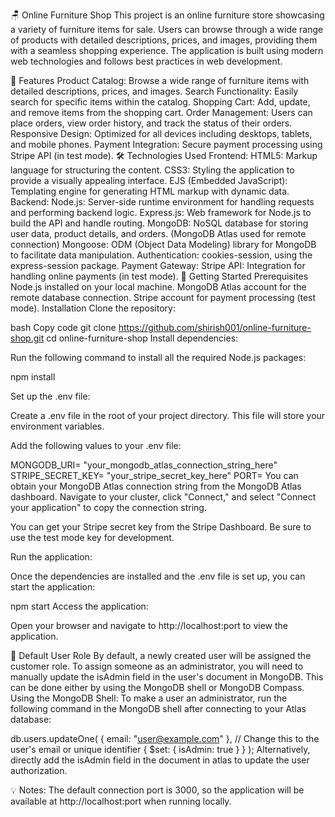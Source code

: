 🪑 Online Furniture Shop
This project is an online furniture store showcasing a variety of furniture items for sale. Users can browse through a wide range of products with detailed descriptions, prices, and images, providing them with a seamless shopping experience. The application is built using modern web technologies and follows best practices in web development.

🌟 Features
Product Catalog: Browse a wide range of furniture items with detailed descriptions, prices, and images.
Search Functionality: Easily search for specific items within the catalog.
Shopping Cart: Add, update, and remove items from the shopping cart.
Order Management: Users can place orders, view order history, and track the status of their orders.
Responsive Design: Optimized for all devices including desktops, tablets, and mobile phones.
Payment Integration: Secure payment processing using Stripe API (in test mode).
🛠️ Technologies Used
Frontend:
HTML5: Markup language for structuring the content.
CSS3: Styling the application to provide a visually appealing interface.
EJS (Embedded JavaScript): Templating engine for generating HTML markup with dynamic data.
Backend:
Node.js: Server-side runtime environment for handling requests and performing backend logic.
Express.js: Web framework for Node.js to build the API and handle routing.
MongoDB: NoSQL database for storing user data, product details, and orders. (MongoDB Atlas used for remote connection)
Mongoose: ODM (Object Data Modeling) library for MongoDB to facilitate data manipulation.
Authentication:
cookies-session, using the express-session package.
Payment Gateway:
Stripe API: Integration for handling online payments (in test mode).
🚀 Getting Started
Prerequisites
Node.js installed on your local machine.
MongoDB Atlas account for the remote database connection.
Stripe account for payment processing (test mode).
Installation
Clone the repository:

bash
Copy code
git clone https://github.com/shirish001/online-furniture-shop.git
cd online-furniture-shop
Install dependencies:

Run the following command to install all the required Node.js packages:

npm install

Set up the .env file:

Create a .env file in the root of your project directory. This file will store your environment variables.

Add the following values to your .env file:

MONGODB_URI= "your_mongodb_atlas_connection_string_here"
STRIPE_SECRET_KEY= "your_stripe_secret_key_here"
PORT=
You can obtain your MongoDB Atlas connection string from the MongoDB Atlas dashboard. Navigate to your cluster, click "Connect," and select "Connect your application" to copy the connection string.

You can get your Stripe secret key from the Stripe Dashboard. Be sure to use the test mode key for development.

Run the application:

Once the dependencies are installed and the .env file is set up, you can start the application:

npm start
Access the application:

Open your browser and navigate to http://localhost:port to view the application.

🔑 Default User Role
By default, a newly created user will be assigned the customer role.
To assign someone as an administrator, you will need to manually update the isAdmin field in the user's document in MongoDB. This can be done either by using the MongoDB shell or MongoDB Compass.
Using the MongoDB Shell:
To make a user an administrator, run the following command in the MongoDB shell after connecting to your Atlas database:

db.users.updateOne(
{ email: "user@example.com" }, // Change this to the user's email or unique identifier
{ $set: { isAdmin: true } }
);
Alternatively, directly add the isAdmin field in the document in atlas to update the user authorization.

💡 Notes:
The default connection port is 3000, so the application will be available at http://localhost:port when running locally.
